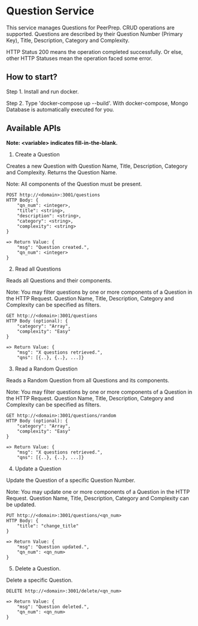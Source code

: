 # Question Service

This service manages Questions for PeerPrep. CRUD operations are supported. Questions are described by their Question Number (Primary Key), Title, Description, Category and Complexity.

HTTP Status 200 means the operation completed successfully. Or else, other HTTP Statuses mean the operation faced some error.

## How to start?

Step 1. Install and run docker.

Step 2. Type 'docker-compose up --build'. With docker-compose, Mongo Database is automatically executed for you.

## Available APIs

**Note: \<variable> indicates fill-in-the-blank.**

1. Create a Question

Creates a new Question with Question Name, Title, Description, Category and Complexity. Returns the Question Name.

Note: All components of the Question must be present.

```
POST http://<domain>:3001/questions
HTTP Body: {
    "qn_num": <integer>,
    "title": <string>,
    "description": <string>,
    "category": <string>,
    "complexity": <string>
}

=> Return Value: {
    "msg": "Question created.",
    "qn_num": <integer>
}
```

2. Read all Questions

Reads all Questions and their components. 

Note: You may filter questions by one or more components of a Question in the HTTP Request. Question Name, Title, Description, Category and Complexity can be specified as filters.

```
GET http://<domain>:3001/questions
HTTP Body (optional): {
    "category": "Array",
    "complexity": "Easy"
}

=> Return Value: {
    "msg": "X questions retrieved.",
    "qns": [{..}, {..}, ...]}
```

3. Read a Random Question

Reads a Random Question from all Questions and its components. 

Note: You may filter questions by one or more components of a Question in the HTTP Request. Question Name, Title, Description, Category and Complexity can be specified as filters.

```
GET http://<domain>:3001/questions/random
HTTP Body (optional): {
    "category": "Array",
    "complexity": "Easy"
}

=> Return Value: {
    "msg": "X questions retrieved.",
    "qns": [{..}, {..}, ...]}
```

4. Update a Question

Update the Question of a specific Question Number.

Note: You may update one or more components of a Question in the HTTP Request. Question Name, Title, Description, Category and Complexity can be updated.

```
PUT http://<domain>:3001/questions/<qn_num>
HTTP Body: {
    "title": "change_title"
}

=> Return Value: {
    "msg": "Question updated.",
    "qn_num": <qn_num>
}
```

5. Delete a Question.

Delete a specific Question.

```
DELETE http://<domain>:3001/delete/<qn_num>

=> Return Value: {
    "msg": "Question deleted.",
    "qn_num": <qn_num>
}
```
